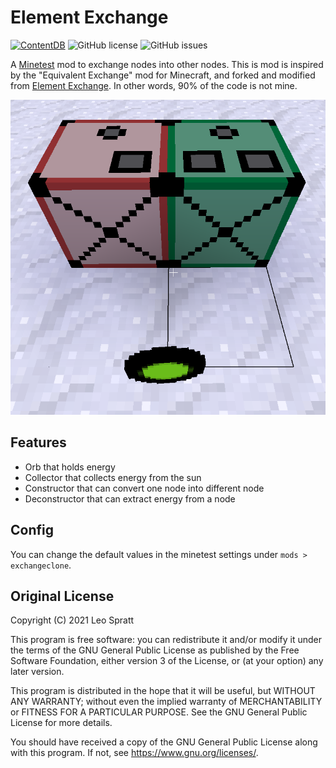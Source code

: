 # Element Exchange
[![ContentDB](https://content.minetest.net/packages/thepython10110/exchangeclone/shields/downloads/)](https://content.minetest.net/packages/thepython10110/exchangeclone/)
![GitHub license](https://img.shields.io/github/license/thepython10110/minetest_exchangeclone)
![GitHub issues](https://img.shields.io/github/issues/thepython10110/minetest_exchangeclone)

A [Minetest](https://www.minetest.net/) mod to exchange nodes into other nodes. This is mod is inspired by the "Equivalent Exchange" mod for Minecraft, and forked and modified from [Element Exchange](https://github.com/enchant97/minetest_element_exchange). In other words, 90% of the code is not mine.

![In Game Screenshot](screenshot.png)

## Features
- Orb that holds energy
- Collector that collects energy from the sun
- Constructor that can convert one node into different node
- Deconstructor that can extract energy from a node

## Config
You can change the default values in the minetest settings under `mods > exchangeclone`.

## Original License
Copyright (C) 2021 Leo Spratt

This program is free software: you can redistribute it and/or modify
it under the terms of the GNU General Public License as published by
the Free Software Foundation, either version 3 of the License, or
(at your option) any later version.

This program is distributed in the hope that it will be useful,
but WITHOUT ANY WARRANTY; without even the implied warranty of
MERCHANTABILITY or FITNESS FOR A PARTICULAR PURPOSE.  See the
GNU General Public License for more details.

You should have received a copy of the GNU General Public License
along with this program.  If not, see <https://www.gnu.org/licenses/>.